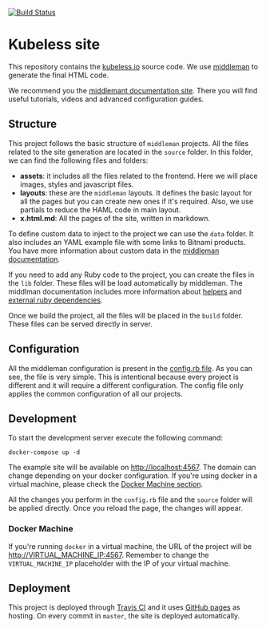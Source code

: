 [![Build Status](https://travis-ci.org/kubeless/kubeless.github.io.svg?branch=master)](https://travis-ci.org/kubeless/kubeless.github.io)

# Kubeless site

This repository contains the [kubeless.io](http://kubeless.io) source code. We use [middleman](https://middlemanapp.com) to generate the final HTML code.

We recommend you the [middlemant documentation site](https://middlemanapp.com/basics/install/). There you will find useful tutorials, videos and advanced configuration guides.

## Structure

This project follows the basic structure of `middleman` projects. All the files related to the site generation are located in the `source` folder. In this folder, we can find the following files and folders:

* **assets**: it includes all the files related to the frontend. Here we will place images, styles and javascript files.
* **layouts**: these are the `middleman` layouts. It defines the basic layout for all the pages but you can create new ones if it's required. Also, we use partials to reduce the HAML code in main layout.
* **x.html.md**: All the pages of the site, written in markdown.

To define custom data to inject to the project we can use the `data` folder. It also includes an YAML example file with some links to Bitnami products. You have more information about custom data in the [middleman documentation](https://middlemanapp.com/advanced/data-files/).

If you need to add any Ruby code to the project, you can create the files in the `lib` folder. These files will be load automatically by middleman. The middlman documentation includes more information about [helpers](https://middlemanapp.com/basics/helper-methods/) and [external ruby dependencies](https://middlemanapp.com/basics/directory-structure/#lib-directory).

Once we build the project, all the files will be placed in the `build` folder. These files can be served directly in server.

## Configuration

All the middleman configuration is present in the [config.rb file](https://github.com/kubeless/kubeless.github.io/blob/master/config.rb). As you can see, the file is very simple. This is intentional because every project is different and it will require a different configuration. The config file only applies the common configuration of all our projects.

## Development

To start the development server execute the following command:

```
docker-compose up -d
```

The example site will be available on [http://localhost:4567](http://localhost:4567). The domain can change depending on your docker configuration. If you're using docker in a virtual machine, please check the [Docker Machine section](#docker-machine).

All the changes you perform in the `config.rb` file and the `source` folder will be applied directly. Once you reload the page, the changes will appear.

### Docker Machine

If you're running `docker` in a virtual machine, the URL of the project will be [http://VIRTUAL_MACHINE_IP:4567](http://VIRTUAL_MACHINE_IP:4567). Remember to change the `VIRTUAL_MACHINE_IP` placeholder with the IP of your virtual machine.

## Deployment

This project is deployed through [Travis CI](https://travis-ci.org/kubeless/kubeless.github.io) and it uses [GitHub pages](https://pages.github.com/) as hosting. On every commit in `master`, the site is deployed automatically.
